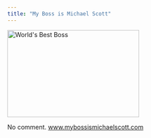 ```yaml
---
title: "My Boss is Michael Scott"
---
```

<p><img src="https://chrisenns.com/wp-content/uploads/2009/07/3180900835_80cc93f13e-300x1991.jpg" alt="World&#039;s Best Boss" title="World&#039;s Best Boss" width="300" height="199" class="aligncenter size-full wp-image-1734" /></p>
<p>No comment.  <a href="http://www.mybossismichaelscott.com/">www.mybossismichaelscott.com</a></p>
